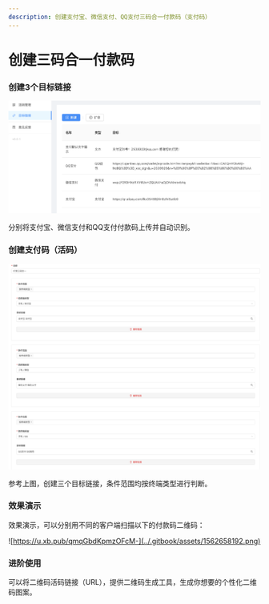 ```yaml
---
description: 创建支付宝、微信支付、QQ支付三码合一付款码（支付码）
---
```


# 创建三码合一付款码

### 创建3个目标链接

![&#x76EE;&#x6807;&#x94FE;&#x63A5;](../.gitbook/assets/wx20190709-142010-2x.png)

分别将支付宝、微信支付和QQ支付付款码上传并自动识别。

### 创建支付码（活码）

![&#x521B;&#x5EFA;&#x4ED8;&#x6B3E;&#x7801;](../.gitbook/assets/wx20190709-154612-2x.png)

参考上图，创建三个目标链接，条件范围均按终端类型进行判断。



### 效果演示

效果演示，可以分别用不同的客户端扫描以下的付款码二维码：

![https://u.xb.pub/qmqGbdKpmzOFcM-](../.gitbook/assets/1562658192.png)

### 进阶使用

可以将二维码活码链接（URL），提供二维码生成工具，生成你想要的个性化二维码图案。



